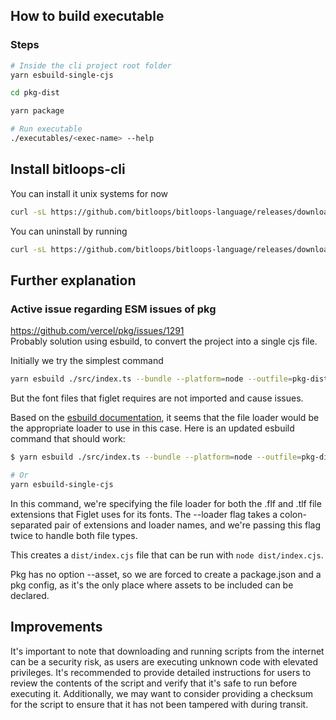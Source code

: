 ## How to build executable
### Steps
```bash
# Inside the cli project root folder
yarn esbuild-single-cjs

cd pkg-dist

yarn package

# Run executable
./executables/<exec-name> --help
```

## Install bitloops-cli
You can install it unix systems for now
```bash
curl -sL https://github.com/bitloops/bitloops-language/releases/download/v3.0.0-bitloops-cli-beta/bitloops-cli-install.sh | bash

```

You can uninstall by running
```bash
curl -sL https://github.com/bitloops/bitloops-language/releases/download/v3.0.0-bitloops-cli-beta/bitloops-cli-install.sh | bash -s -- --uninstall
```


## Further explanation
### Active issue regarding ESM issues of pkg
https://github.com/vercel/pkg/issues/1291  
Probably solution using esbuild, to convert the project into a single cjs file.

Initially we try the simplest command
```bash
yarn esbuild ./src/index.ts --bundle --platform=node --outfile=pkg-dist/index.cjs
```
But the font files that figlet requires are not imported and cause issues.

Based on the [esbuild documentation](https://esbuild.github.io/content-types/#external-file), it seems that the file loader would be the appropriate loader to use in this case. Here is an updated esbuild command that should work:

```bash
$ yarn esbuild ./src/index.ts --bundle --platform=node --outfile=pkg-dist/index.cjs --external:figlet --external:path --loader:.flf=file --loader:.tlf=file

# Or
yarn esbuild-single-cjs
```

In this command, we're specifying the file loader for both the .flf and .tlf file extensions that Figlet uses for its fonts. The --loader flag takes a colon-separated pair of extensions and loader names, and we're passing this flag twice to handle both file types.

This creates a `dist/index.cjs` file that can be run with `node dist/index.cjs`.   

Pkg has no option --asset, so we are forced to create a package.json and a pkg config, as it's the only place where assets to be included can be declared.



## Improvements

It's important to note that downloading and running scripts from the internet can be a security risk, as users are executing unknown code with elevated privileges. It's recommended to provide detailed instructions for users to review the contents of the script and verify that it's safe to run before executing it. Additionally, we may want to consider providing a checksum for the script to ensure that it has not been tampered with during transit.